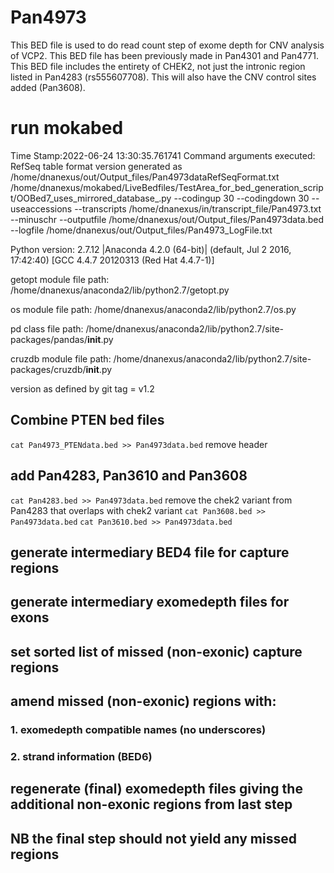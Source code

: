# Pan4973
This BED file is used to do read count step of exome depth for CNV analysis of VCP2.
This BED file has been previously made in Pan4301 and Pan4771. This BED file includes the entirety of CHEK2, not just the intronic region listed in Pan4283 (rs555607708). This will also have the CNV control sites added (Pan3608).

# run mokabed
Time Stamp:2022-06-24 13:30:35.761741
Command arguments executed:
RefSeq table format version generated as /home/dnanexus/out/Output_files/Pan4973dataRefSeqFormat.txt
/home/dnanexus/mokabed/LiveBedfiles/TestArea_for_bed_generation_script/OOBed7_uses_mirrored_database_.py --codingup 30 --codingdown 30 --useaccessions --transcripts /home/dnanexus/in/transcript_file/Pan4973.txt --minuschr --outputfile /home/dnanexus/out/Output_files/Pan4973data.bed --logfile /home/dnanexus/out/Output_files/Pan4973_LogFile.txt 

 Python version: 2.7.12 |Anaconda 4.2.0 (64-bit)| (default, Jul  2 2016, 17:42:40) 
[GCC 4.4.7 20120313 (Red Hat 4.4.7-1)]

 getopt module file path: /home/dnanexus/anaconda2/lib/python2.7/getopt.py

 os module file path: /home/dnanexus/anaconda2/lib/python2.7/os.py

 pd class file path: /home/dnanexus/anaconda2/lib/python2.7/site-packages/pandas/__init__.py

 cruzdb module file path: /home/dnanexus/anaconda2/lib/python2.7/site-packages/cruzdb/__init__.py

version as defined by git tag = v1.2


## Combine PTEN bed files
`cat Pan4973_PTENdata.bed >> Pan4973data.bed`
remove header
## add Pan4283, Pan3610 and Pan3608
`cat Pan4283.bed >> Pan4973data.bed`
remove the chek2 variant from Pan4283 that overlaps with chek2 variant
`cat Pan3608.bed >> Pan4973data.bed`
`cat Pan3610.bed >> Pan4973data.bed`
## generate intermediary BED4 file for capture regions
## generate intermediary exomedepth files for exons
## set sorted list of missed (non-exonic) capture regions
## amend missed (non-exonic) regions with:
### 1. exomedepth compatible names (no underscores)
### 2. strand information (BED6)
## regenerate (final) exomedepth files giving the additional non-exonic regions from last step
## NB the final step should not yield any missed regions